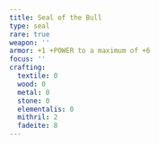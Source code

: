 ```yaml
---
title: Seal of the Bull
type: seal
rare: true
weapon: ''
armor: +1 +POWER to a maximum of +6
focus: ''
crafting:
  textile: 0
  wood: 0
  metal: 0
  stone: 0
  elementalis: 0
  mithril: 2
  fadeite: 8
---
```


